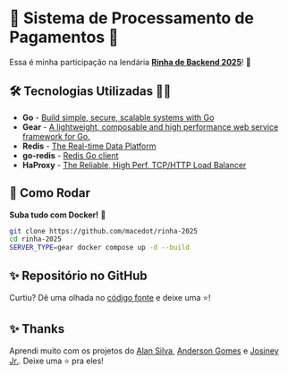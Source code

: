 # 💸 Sistema de Processamento de Pagamentos 💸

Essa é minha participação na lendária [**Rinha de Backend 2025**](https://github.com/zanfranceschi/rinha-de-backend-2025)! 🥊

## 🛠️ Tecnologias Utilizadas 👨‍💻

* **Go** - [Build simple, secure, scalable systems with Go](https://go.dev/)
* **Gear** - [A lightweight, composable and high performance web service framework for Go.](https://github.com/teambition/gear)
* **Redis** - [The Real-time Data Platform](https://redis.io/)
* **go-redis** - [Redis Go client](https://github.com/redis/go-redis)
* **HaProxy** - [The Reliable, High Perf. TCP/HTTP Load Balancer](https://www.haproxy.org/)

## 🚀 Como Rodar

**Suba tudo com Docker!** 🐳

```bash
git clone https://github.com/macedot/rinha-2025
cd rinha-2025
SERVER_TYPE=gear docker compose up -d --build
```

## ✨ Repositório no GitHub

Curtiu? Dê uma olhada no [código fonte](https://github.com/macedot/rinha-2025) e deixe uma ⭐!

## ✨ Thanks

Aprendi muito com os projetos do [Alan Silva](https://github.com/alan-venv/rinha-de-backend-2025), [Anderson Gomes](https://github.com/andersongomes001/rinha-2025/) e [Josiney Jr.](https://github.com/JosineyJr/rdb25_02). Deixe uma ⭐ pra eles!
